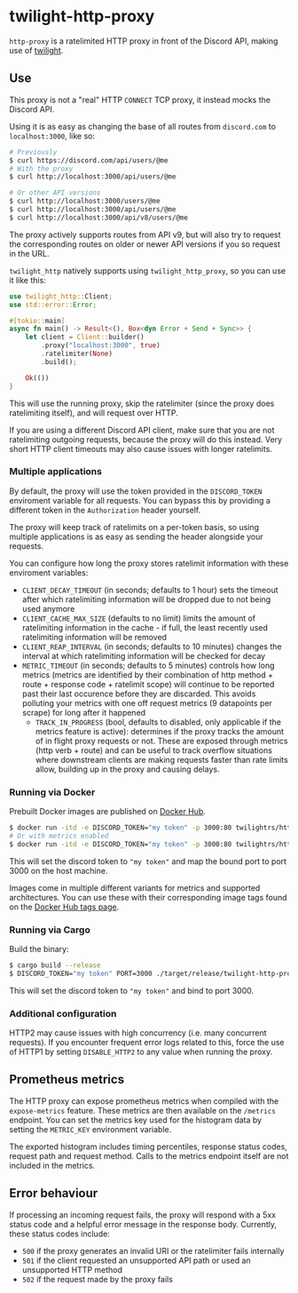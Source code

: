 # twilight-http-proxy

`http-proxy` is a ratelimited HTTP proxy in front of the Discord API, making use
of [twilight].

## Use

This proxy is not a "real" HTTP `CONNECT` TCP proxy, it instead mocks the
Discord API.

Using it is as easy as changing the base of all routes from `discord.com` to
`localhost:3000`, like so:

```bash
# Previously
$ curl https://discord.com/api/users/@me
# With the proxy
$ curl http://localhost:3000/api/users/@me

# Or other API versions
$ curl http://localhost:3000/users/@me
$ curl http://localhost:3000/api/users/@me
$ curl http://localhost:3000/api/v8/users/@me
```

The proxy actively supports routes from API v9, but will also try to request
the corresponding routes on older or newer API versions if you so request in
the URL.

`twilight_http` natively supports using `twilight_http_proxy`, so you can use
it like this:

```rust
use twilight_http::Client;
use std::error::Error;

#[tokio::main]
async fn main() -> Result<(), Box<dyn Error + Send + Sync>> {
    let client = Client::builder()
        .proxy("localhost:3000", true)
        .ratelimiter(None)
        .build();

    Ok(())
}
```

This will use the running proxy, skip the ratelimiter (since the proxy does
ratelimiting itself), and will request over HTTP.

If you are using a different Discord API client, make sure that you are not
ratelimiting outgoing requests, because the proxy will do this instead. Very
short HTTP client timeouts may also cause issues with longer ratelimits.

### Multiple applications

By default, the proxy will use the token provided in the `DISCORD_TOKEN`
enviroment variable for all requests. You can bypass this by providing a
different token in the `Authorization` header yourself.

The proxy will keep track of ratelimits on a per-token basis, so using multiple
applications is as easy as sending the header alongside your requests.

You can configure how long the proxy stores ratelimit information with these
enviroment variables:

- `CLIENT_DECAY_TIMEOUT` (in seconds; defaults to 1 hour) sets the timeout
  after which ratelimiting information will be dropped due to not being used
  anymore
- `CLIENT_CACHE_MAX_SIZE` (defaults to no limit) limits the amount of
  ratelimiting information in the cache - if full, the least recently used
  ratelimiting information will be removed
- `CLIENT_REAP_INTERVAL` (in seconds; defaults to 10 minutes) changes the
  interval at which ratelimiting information will be checked for decay
- `METRIC_TIMEOUT` (in seconds; defaults to 5 minutes) controls how long
  metrics (metrics are identified by their combination of http method + route +
  response code + ratelimit scope) will continue to be reported past their last
  occurence before they are discarded. This avoids polluting your metrics with
  one off request metrics (9 datapoints per scrape) for long after it happened
  - `TRACK_IN_PROGRESS` (bool, defaults to disabled, only applicable if the 
  metrics feature is active): determines if the proxy tracks the amount of in
  flight proxy requests or not. These are exposed through metrics (http verb +
  route) and can be useful to track overflow situations where downstream clients
  are making requests faster than rate limits allow, building up in the proxy and
  causing delays. 

### Running via Docker

Prebuilt Docker images are published on [Docker Hub].

```sh
$ docker run -itd -e DISCORD_TOKEN="my token" -p 3000:80 twilightrs/http-proxy
# Or with metrics enabled
$ docker run -itd -e DISCORD_TOKEN="my token" -p 3000:80 twilightrs/http-proxy:metrics
```

This will set the discord token to `"my token"` and map the bound port to port
3000 on the host machine.

Images come in multiple different variants for metrics and supported
architectures. You can use these with their corresponding image tags found on
the [Docker Hub tags page][docker-hub-tags].

### Running via Cargo

Build the binary:

```sh
$ cargo build --release
$ DISCORD_TOKEN="my token" PORT=3000 ./target/release/twilight-http-proxy
```

This will set the discord token to `"my token"` and bind to port 3000.

### Additional configuration

HTTP2 may cause issues with high concurrency (i.e. many concurrent requests).
If you encounter frequent error logs related to this, force the use of HTTP1 by
setting `DISABLE_HTTP2` to any value when running the proxy.

## Prometheus metrics

The HTTP proxy can expose prometheus metrics when compiled with the
`expose-metrics` feature. These metrics are then available on the `/metrics`
endpoint.
You can set the metrics key used for the histogram data by setting the
`METRIC_KEY` environment variable.

The exported histogram includes timing percentiles, response status codes,
request path and request method. Calls to the metrics endpoint itself are not
included in the metrics.

## Error behaviour

If processing an incoming request fails, the proxy will respond with a 5xx
status code and a helpful error message in the response body. Currently, these
status codes include:

- `500` if the proxy generates an invalid URI or the ratelimiter fails
  internally
- `501` if the client requested an unsupported API path or used an unsupported
  HTTP method
- `502` if the request made by the proxy fails

[twilight]: https://github.com/twilight-rs/twilight
[docker hub]: https://hub.docker.com/r/twilightrs/http-proxy
[docker-hub-tags]: https://hub.docker.com/r/twilightrs/http-proxy/tags
